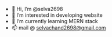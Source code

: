 - 👋 Hi, I’m @selva2698
- 👀 I’m interested in developing website
- 🌱 I’m currently learning MERN stack
- 📫 mail @ selvachand2698@gmail.com  
